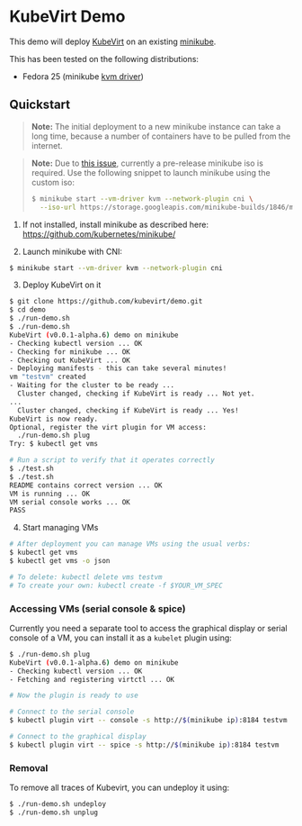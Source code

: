 # KubeVirt Demo

This demo will deploy [KubeVirt](https://www.kubevirt.io) on an existing
[minikube](https://github.com/kubernetes/minikube/).

This has been tested on the following distributions:

- Fedora 25 (minikube [kvm
  driver](https://github.com/kubernetes/minikube/blob/master/docs/drivers.md#kvm-driver))


## Quickstart

> **Note:** The initial deployment to a new minikube instance can take
> a long time, because a number of containers have to be pulled from the
> internet.

> **Note:** Due to [this
> issue](https://github.com/kubernetes/minikube/issues/1845), currently a
> pre-release minikube iso is required. Use the following snippet to launch
> minikube using the custom iso:
> ```bash
> $ minikube start --vm-driver kvm --network-plugin cni \
>   --iso-url https://storage.googleapis.com/minikube-builds/1846/minikube-testing.iso
> ```


1. If not installed, install minikube as described here:
   https://github.com/kubernetes/minikube/

2. Launch minikube with CNI:


```bash
$ minikube start --vm-driver kvm --network-plugin cni
```

3. Deploy KubeVirt on it

```bash
$ git clone https://github.com/kubevirt/demo.git
$ cd demo
$ ./run-demo.sh
$ ./run-demo.sh 
KubeVirt (v0.0.1-alpha.6) demo on minikube
- Checking kubectl version ... OK
- Checking for minikube ... OK
- Checking out KubeVirt ... OK
- Deploying manifests - this can take several minutes!
vm "testvm" created
- Waiting for the cluster to be ready ...
  Cluster changed, checking if KubeVirt is ready ... Not yet.
...
  Cluster changed, checking if KubeVirt is ready ... Yes!
KubeVirt is now ready.
Optional, register the virt plugin for VM access:
  ./run-demo.sh plug
Try: $ kubectl get vms

# Run a script to verify that it operates correctly
$ ./test.sh
$ ./test.sh 
README contains correct version ... OK
VM is running ... OK
VM serial console works ... OK
PASS
```

4. Start managing VMs

```bash
# After deployment you can manage VMs using the usual verbs:
$ kubectl get vms
$ kubectl get vms -o json

# To delete: kubectl delete vms testvm
# To create your own: kubectl create -f $YOUR_VM_SPEC
```

### Accessing VMs (serial console & spice)

Currently you need a separate tool to access the graphical display or serial
console of a VM, you can install it as a `kubelet` plugin using:

```bash
$ ./run-demo.sh plug
KubeVirt (v0.0.1-alpha.6) demo on minikube
- Checking kubectl version ... OK
- Fetching and registering virtctl ... OK

# Now the plugin is ready to use

# Connect to the serial console
$ kubectl plugin virt -- console -s http://$(minikube ip):8184 testvm

# Connect to the graphical display
$ kubectl plugin virt -- spice -s http://$(minikube ip):8184 testvm
```

### Removal

To remove all traces of Kubevirt, you can undeploy it using:

```bash
$ ./run-demo.sh undeploy
$ ./run-demo.sh unplug
```
```
